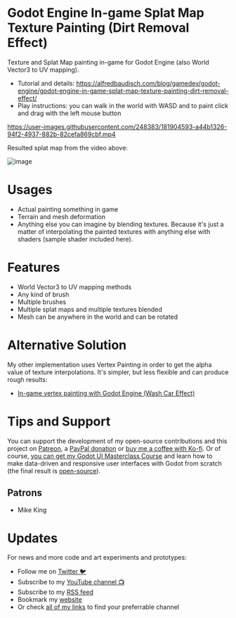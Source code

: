 # Godot Engine In-game Splat Map Texture Painting (Dirt Removal Effect)

Texture and Splat Map painting in-game for Godot Engine (also World Vector3 to UV mapping).

- Tutorial and details: https://alfredbaudisch.com/blog/gamedev/godot-engine/godot-engine-in-game-splat-map-texture-painting-dirt-removal-effect/
- Play instructions: you can walk in the world with WASD and to paint click and drag with the left mouse button

https://user-images.githubusercontent.com/248383/181904593-a44b1326-94f2-4937-882b-82cefa869cbf.mp4

Resulted splat map from the video above:

![image](https://user-images.githubusercontent.com/248383/181905127-32d9533a-ef76-40cb-b2a5-b1c39130e6fe.png)

# Usages
<ul><li>Actual painting something in game</li><li>Terrain and mesh deformation</li><li>Anything else you can imagine by blending textures. Because it's just a matter of interpolating the painted textures with anything else with shaders (sample shader included here).</li></ul>

# Features
<ul><li>World Vector3 to UV mapping methods</li><li>Any kind of brush</li><li>Multiple brushes</li><li>Multiple splat maps and multiple textures blended</li><li>Mesh can be anywhere in the world and can be rotated</li></ul>

# Alternative Solution
My other implementation uses Vertex Painting in order to get the alpha value of texture interpolations. It's simpler, but less flexible and can produce rough results:
- [In-game vertex painting with Godot Engine (Wash Car Effect)](https://github.com/alfredbaudisch/GodotInGameVertexPaintingDirtEffect)

# Tips and Support
You can support the development of my open-source contributions and this project on [Patreon](https://www.patreon.com/alfredbaudisch), a [PayPal donation](https://www.paypal.com/donate?hosted_button_id=FC5FTRRE3548C) or [buy me a coffee with Ko-fi](https://ko-fi.com/alfredbaudisch). Or of course, [you can get my Godot UI Masterclass Course](https://bit.ly/GodotUI) and learn how to make data-driven and responsive user interfaces with Godot from scratch (the final result is [open-source](https://github.com/alfredbaudisch/GodotDynamicInventorySystem)).

## Patrons
-   Mike King

# Updates
For news and more code and art experiments and prototypes:

- Follow me on [Twitter 🐦](https://twitter.com/alfredbaudisch)
- Subscribe to my [YouTube channel 📺](https://www.youtube.com/alfredbaudischcreations)
- Subscribe to my [RSS feed](https://alfredbaudisch.com/feed)
- Bookmark my [website](https://alfredbaudisch.com)
- Or check [all of my links](https://linktr.ee/alfredbaudisch) to find your preferrable channel
